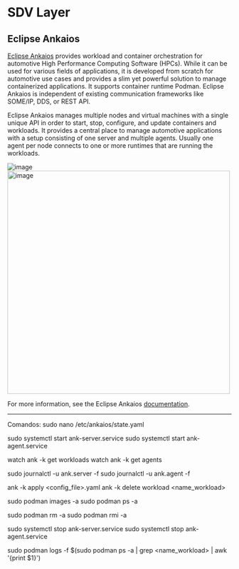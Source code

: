 # SDV Layer

## Eclipse Ankaios
[Eclipse Ankaios](https://github.com/eclipse-ankaios/ankaios/tree/main) provides workload and container orchestration for automotive High Performance Computing Software (HPCs). While it can be used for various fields of applications, it is developed from scratch for automotive use cases and provides a slim yet powerful solution to manage containerized applications. It supports container runtime Podman. Eclipse Ankaios is independent of existing communication frameworks like SOME/IP, DDS, or REST API.

Eclipse Ankaios manages multiple nodes and virtual machines with a single unique API in order to start, stop, configure, and update containers and workloads. It provides a central place to manage automotive applications with a setup consisting of one server and multiple agents. Usually one agent per node connects to one or more runtimes that are running the workloads.

![image](https://github.com/user-attachments/assets/6a9850b8-1ff9-492b-baaf-8d9d20d1998d) <img src="https://github.com/user-attachments/assets/6a9850b8-1ff9-492b-baaf-8d9d20d1998d" alt="image" width="500"/>

For more information, see the Eclipse Ankaios [documentation](https://eclipse-ankaios.github.io/ankaios/latest/).



---
Comandos:
sudo nano /etc/ankaios/state.yaml

sudo systemctl start ank-server.service
sudo systemctl start ank-agent.service

watch ank -k get workloads
watch ank -k get agents

sudo journalctl -u ank.server -f
sudo journalctl -u ank.agent -f

ank -k apply <config_file>.yaml
ank -k delete workload <name_workload>

sudo podman images -a
sudo podman ps -a

sudo podman rm -a
sudo podman rmi -a

sudo systemctl stop ank-server.service
sudo systemctl stop ank-agent.service

sudo podman logs -f $(sudo podman ps -a | grep <name_workload> | awk '{print $1}')
